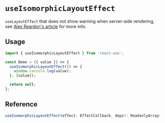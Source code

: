 # `useIsomorphicLayoutEffect`

`useLayoutEffect` that does not show warning when server-side rendering, see [Alex Reardon's article](https://medium.com/@alexandereardon/uselayouteffect-and-ssr-192986cdcf7a) for more info.

## Usage

```jsx
import { useIsomorphicLayoutEffect } from 'react-use';

const Demo = ({ value }) => {
  useIsomorphicLayoutEffect(() => {
    window.console.log(value);
  }, [value]);

  return null;
};
```

## Reference

<!-- eslint-skip -->

```ts
useIsomorphicLayoutEffect(effect: EffectCallback, deps?: ReadonlyArray<any> | undefined);
```
